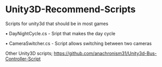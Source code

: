 # Unity3D-Recommend-Scripts

 Scripts for unity3d that should be in most games
 
• DayNightCycle.cs - Sript that makes the day cycle

• CameraSwitcher.cs - Script allows switching between two cameras

Other Unity3D scripts;
https://github.com/anachronism31/Unity3d-Bus-Controller-Script

